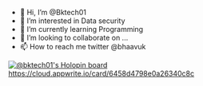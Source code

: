 - 👋 Hi, I’m @Bktech01
- 👀 I’m interested in Data security
- 🌱 I’m currently learning Programming
- 💞️ I’m looking to collaborate on ...
- 📫 How to reach me twitter @bhaavuk

<!---
Bktech01/Bktech01 is a ✨ special ✨ repository because its `README.md` (this file) appears on your GitHub profile.
You can click the Preview link to take a look at your changes.
--->
[![@bktech01's Holopin board](https://holopin.io/api/user/board?user=bktech01)](https://holopin.io/@bktech01)
https://cloud.appwrite.io/card/6458d4798e0a26340c8c
